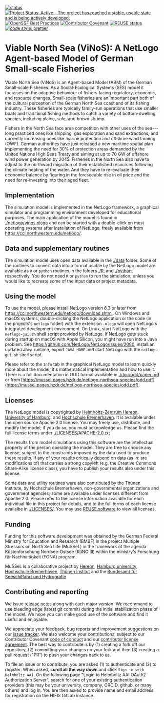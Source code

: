 <!--
SPDX-FileContributor: Carsten Lemmen <carsten.lemmen@hereon.de>
SPDX-FileCopyrightText: 2022-2023 Helmholtz-Zentrum hereon GmbH
SPDX-License-Identifier: CC0-1.0
-->

<!-- The open code badge takes up too much space
[![Open Code Badge](https://www.comses.net/static/images/icons/open-code-badge.png)](https://www.comses.net/codebases/f654945f-8129-46a8-9c2d-f2a1b923f543/releases/1.1.0/) -->

[![status](https://joss.theoj.org/papers/84a737c77c6d676d0aefbcef8974b138/status.svg)](https://joss.theoj.org/papers/84a737c77c6d676d0aefbcef8974b138)
[![Project Status: Active – The project has reached a stable, usable state and is being actively developed.](https://www.repostatus.org/badges/latest/active.svg)](https://www.repostatus.org/#active)
[![OpenSSF Best Practices](https://bestpractices.coreinfrastructure.org/projects/7240/badge)](https://bestpractices.coreinfrastructure.org/projects/7240)
[![Contributor Covenant](https://img.shields.io/badge/Contributor%20Covenant-2.1-4baaaa.svg)](./doc/contributing/code_of_conduct.md)
[![REUSE status](https://api.reuse.software/badge/github.com/fsfe/reuse-tool)](https://api.reuse.software/info/codebase.helmholtz.cloud/mussel/netlogo-northsea-species)
[![code style: prettier](https://img.shields.io/badge/code_style-prettier-ff69b4.svg?style=flat-square)](https://github.com/prettier/prettier)

<!--  [![Pipeline](https://codebase.helmholtz.cloud/mussel/netlogo-northsea-species/badges/main/pipeline.svg)](https://codebase.helmholtz.cloud/mussel/netlogo-northsea-species/-/pipelines) -->

# Viable North Sea (ViNoS): A NetLogo Agent-based Model of German Small-scale Fisheries

Viable North Sea (ViNoS) is an Agent-based Model (ABM) of the German Small-scale Fisheries. As a Social-Ecological Systems (SES) model it focusses on the adaptive behaviour of fishers facing regulatory, economic, and resource changes. Small-scale fisheries are an important part both of the cultural perception of the German North Sea coast and of its fishing industry. These fisheries are typically family-run operations that use smaller boats and traditional fishing methods to catch a variety of bottom-dwelling species, including plaice, sole, and brown shrimp.

Fishers in the North Sea face area competition with other uses of the sea---long practiced ones like shipping, gas exploration and sand extractions, and currently increasing ones like marine protection and offshore wind farming (OWF). German authorities have just released a new maritime spatial plan implementing the need for 30% of protection areas demanded by the United Nations High Seas Treaty and aiming at up to 70 GW of offshore wind power generation by 2045. Fisheries in the North Sea also have to adjust to the northward migration of their established resources following the climate heating of the water. And they have to re-evaluate their economic balance by figuring in the foreseeable rise in oil price and the need for re-investing into their aged fleet.

## Implementation

The simulation model is implemented in the NetLogo framework, a graphical simulator and programming
environment developed for educational purposes. The main application of the model is found in [./netlogo/vinos.nlogo](./netlogo/vinos.nlogo) and
can be started with a double-click on most operating systems after installation of NetLogo, freely
available from https://ccl.northwestern.edu/netlogo/.

## Data and supplementary routines

The simulation model uses open data available in the [./data](./data) folder. Some of the routines to convert data into a format usable by the NetLogo model are available as `R` or `python` routines in the folders [./R](./R), and [./python](./python), respectively. You do not need `R` or `python` to run the simulation, unless you would like to recreate some of the input data or project metadata.

## Using the model

To use the model, please install NetLogo version 6.3 or later from https://ccl.northwestern.edu/netlogo/download.shtml. On
Windows and macOS systems, double-clicking the NetLogo application or the code (in the projects's
`netlogo` folder) with the extension `.nlogo` will open NetLogo's integrated development environment.
On Linux, start NetLogo with the `netlogo-gui.sh` shell script provided by NetLogo. If NetLogo gets stuck during startup on macOS with Apple Silicon, you might have run into a Java problem. See https://github.com/NetLogo/NetLogo/issues/2080, install an updated Java runtime, export `JAVA_HOME` and start NetLogo with the `netlogo-gui.sh` shell script.

Please refer to the `Info` tab in the graphical NetLogo model to learn quickly more about the model, it's
mathematical implementation and how to use it. There is a full documentation in ODD format available in
[./doc/odd/paper.md](./doc/odd/paper.md) or from [https://mussel.pages.hzdr.de/netlogo-northsea-species/odd.pdf](https://mussel.pages.hzdr.de/netlogo-northsea-species/odd.pdf).

## Licenses

The NetLogo model is copyrighted by [Helmholtz-Zentrum Hereon](https://www.hereon.de), [University of Hamburg](https://www.uni-hamburg.de), and [Hochschule Bremerhaven](https://www.hs-bremerhaven.de). It is available under
the open source Apache 2.0 license. You may freely use, distribute, and modify the model; if you
do so, you must acknowledge us. Please find the full license terms under [./LICENSES/APACHE-2.0.txt](./LICENSES/APACHE-2.0.txt)

The results from model simulations using this software are the intellectual property of the person operating the model. They are free to choose any license, subject to the constraints imposed by the data used to produce these results. If any of your results critically depend on data (as in: are modifications of) that carries a strong copyleft (e.g. the Creative Commons Share-Alike license class), you have to publish your results also under this license.

Some data and utility routines were also contributed by the Thünen Institute, by Hochschule Bremerhaven,
non-governmental organizations and government agencies; some are available under licenses different
from Apache 2.0. Please refer to the license information available for each individual file in
this project for details, and to the full terms of each license availalbe in [./LICENSES/](./LICENSES).
You may use [REUSE.software](https://reuse.software) to view all licenses.

## Funding

Funding for this software development was obtained by the German Federal Ministry for Education
and Research (BMBF) in the project Multiple Stressors on North Sea Life (MuSSeL) in the
framework of the agenda Küstenforschung Nordsee-Ostsee (KüNO III) within the
ministry's Forschung für Nachhaltigkeit (FONA) program.

MuSSeL is a collaborative project by [Hereon](https://ror.org/03qjp1d79), [Hamburg university](https://ror.org/00g30e956), [Hochschule Bremerhaven](https://ror.org/001yqrb02), [Thünen Institut](https://ror.org/00mr84n67) and the [Bundesamt für Seeschiffahrt und Hydrografie](https://ror.org/03ycvrj88)

## Contributing and reporting

We issue [release notes](./ReleaseNotes.md) along with each major version. We recommend to use bleeding edge (latest git commit) during the initial stabilization phase of the model. We hope you can make good use of the software and find it useful and enjoyable.

We appreciate your feedback, bug reports and improvement suggestions on our [issue tracker](https://codebase.helmholtz.cloud/mussel/netlogo-northsea-species/-/issues). We also welcome your contributions, subject to our Contributor
Covenant [code of conduct](./doc/contributing/code_of_conduct.md) and our [contributor license agreement](./doc/contributing/contributing-license.md). The best way to contribute is by (1) creating a fork off our repository, (2) committing your changes on your fork and then (3) creating a pull request ("PR") to push your changes back to us.

To file an issue or to contribute, you are asked (1) to authenticate and (2) to register: When asked, **scroll all the way down** and click `Sign in with Helmholtz AAI`. On the following page "Login to Helmholtz AAI OAuth2 Authorization Server", search for one of your existing authentication providers (this may be your university, company, ORCID, github, or many others) and log in. You are then asked to provide name and email address for registration on the HIFIS GitLab instance.
